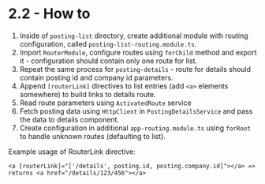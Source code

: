 # 2.2 - How to

1. Inside of `posting-list` directory, create additional module with routing configuration, called `posting-list-routing.module.ts`.
2. Import `RouterModule`, configure routes using `forChild` method and export it - configuration should contain only one route for list.
3. Repeat the same process for `posting-details` - route for details should contain posting id and company id parameters.
4. Append `[routerLink]` directives to list entries (add `<a>` elements somewhere) to build links to details route.
5. Read route parameters using `ActivatedRoute` service
6. Fetch posting data using `HttpClient` in `PostingDetailsService` and pass the data to details component.
7. Create configuration in additional `app-routing.module.ts` using `forRoot` to handle unknown routes (defaulting to list).

Example usage of RouterLink directive:

```
<a [routerLink]="['/details', posting.id, posting.company.id]"></a> => returns <a href="/details/123/456"></a>
```